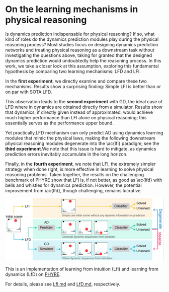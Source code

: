 # On the learning mechanisms in physical reasoning

Is dynamics prediction indispensable for physical reasoning? If so, what kind of roles do the dynamics prediction modules play during the physical reasoning process? Most studies focus on designing dynamics prediction networks and treating physical reasoning as a downstream task without investigating the questions above, taking for granted that the designed dynamics prediction would undoubtedly help the reasoning process. In this work, we take a closer look at this assumption, exploring this fundamental hypothesis by comparing two learning mechanisms: LFD and LFI. 

In the **first experiment**, we directly examine and compare these two mechanisms. Results show a surprising finding: Simple LFI is better than or on par with SOTA LFD. 

This observation leads to the **second experiment** with GD, the ideal case of LFD where in dynamics are obtained directly from a simulator. Results show that dynamics, if directly given instead of approximated, would achieve much higher performance than LFI alone on physical reasoning; this essentially serves as the performance upper bound. 

Yet practically,LFD mechanism can only predict AD using dynamics learning modules that mimic the physical laws, making the following downstream physical reasoning modules degenerate into the \ac{lfi} paradigm; see the **third experiment**.We note that this issue is hard to mitigate, as dynamics prediction errors inevitably accumulate in the long horizon. 

Finally, in the **fourth experiment**, we note that LFI, the extremely simpler strategy when done right, is more effective in learning to solve physical reasoning problems. Taken together, the results on the challenging benchmark of PHYRE show that LFI is, if not better, as good as \ac{lfd} with bells and whistles for dynamics prediction. However, the potential improvement from \ac{lfd}, though challenging, remains lucrative. 

![introduction](introduction.jpg)

This is an implementation of learning from intuition (LfI) and learning from dynamics (LfD) on [PHYRE](https://phyre.ai/).

For details, please see [LfI.md](./LfI/LfI.md) and  [LfD.md](./LfD/LfD.md), respectively.
